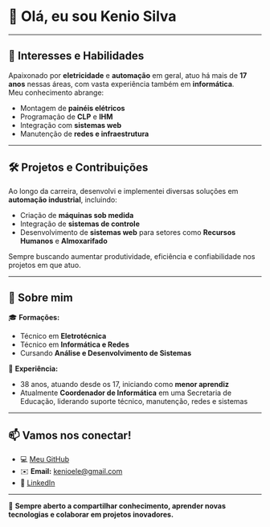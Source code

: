 # 👋 Olá, eu sou **Kenio Silva**  

---

## 🔌 Interesses e Habilidades  
Apaixonado por **eletricidade** e **automação** em geral, atuo há mais de **17 anos** nessas áreas, com vasta experiência também em **informática**.  
Meu conhecimento abrange:  
- Montagem de **painéis elétricos**  
- Programação de **CLP** e **IHM**  
- Integração com **sistemas web**  
- Manutenção de **redes e infraestrutura**  

---

## 🛠 Projetos e Contribuições  
Ao longo da carreira, desenvolvi e implementei diversas soluções em **automação industrial**, incluindo:  
- Criação de **máquinas sob medida**  
- Integração de **sistemas de controle**  
- Desenvolvimento de **sistemas web** para setores como **Recursos Humanos** e **Almoxarifado**  

Sempre buscando aumentar produtividade, eficiência e confiabilidade nos projetos em que atuo.  

---

## 🎯 Sobre mim  
🎓 **Formações:**  
- Técnico em **Eletrotécnica**  
- Técnico em **Informática e Redes**  
- Cursando **Análise e Desenvolvimento de Sistemas**  

💼 **Experiência:**  
- 38 anos, atuando desde os 17, iniciando como **menor aprendiz**  
- Atualmente **Coordenador de Informática** em uma Secretaria de Educação, liderando suporte técnico, manutenção, redes e sistemas  

---

## 📫 Vamos nos conectar!  
- 💻 [Meu GitHub](https://github.com/keniosilva)  
- ✉️ **Email:** kenioele@gmail.com  
- 🔗 [LinkedIn](https://www.linkedin.com/in/k%C3%AAnio-silva-a874a15a/)

---
💬 **Sempre aberto a compartilhar conhecimento, aprender novas tecnologias e colaborar em projetos inovadores.**
